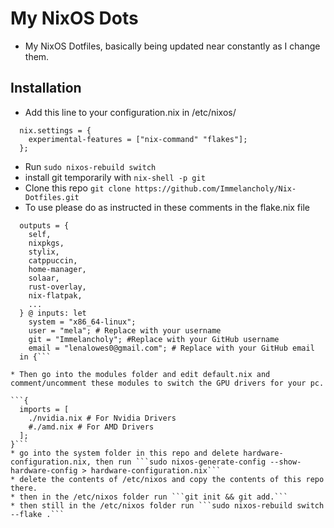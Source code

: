 # My NixOS Dots
* My NixOS Dotfiles, basically being updated near constantly as I change them.

## Installation
* Add this line to your configuration.nix in /etc/nixos/
```
  nix.settings = {
    experimental-features = ["nix-command" "flakes"];
  };
```
* Run ```sudo nixos-rebuild switch```
* install git temporarily with ```nix-shell -p git```
* Clone this repo ```git clone https://github.com/Immelancholy/Nix-Dotfiles.git```
* To use please do as instructed in these comments in the flake.nix file
```
  outputs = {
    self,
    nixpkgs,
    stylix,
    catppuccin,
    home-manager,
    solaar,
    rust-overlay,
    nix-flatpak,
    ...
  } @ inputs: let
    system = "x86_64-linux";
    user = "mela"; # Replace with your username
    git = "Immelancholy"; #Replace with your GitHub username
    email = "lenalowes0@gmail.com"; # Replace with your GitHub email
  in {```

* Then go into the modules folder and edit default.nix and comment/uncomment these modules to switch the GPU drivers for your pc.

```{
  imports = [
    ./nvidia.nix # For Nvidia Drivers
    #./amd.nix # For AMD Drivers
  ];
}```
* go into the system folder in this repo and delete hardware-configuration.nix, then run ```sudo nixos-generate-config --show-hardware-config > hardware-configuration.nix```
* delete the contents of /etc/nixos and copy the contents of this repo there.
* then in the /etc/nixos folder run ```git init && git add.```
* then still in the /etc/nixos folder run ```sudo nixos-rebuild switch --flake .```


